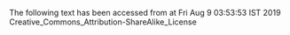 The following text has been accessed from at Fri Aug 9 03:53:53 IST 2019
Creative_Commons_Attribution-ShareAlike_License
